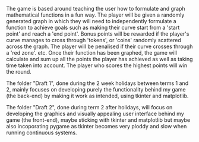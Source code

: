 The game is based around teaching the user how to formulate and graph mathematical functions in a fun way. The player will be given a randomly generated graph in which they will need to independently formulate a function to achieve goals such as making their curve start from a 'start point' and reach a 'end point'. Bonus points will be rewarded if the player's curve manages to cross through 'tokens', or 'coins' randomly scattered across the graph. The player will be penalised if their curve crosses through a 'red zone'. etc. Once their function has been graphed, the game will calculate and sum up all the points the player has achieved as well as taking time taken into account. The player who scores the highest points will win the round. 

The folder "Draft 1", done during the 2 week holidays between terms 1 and 2, mainly focuses on developing purely the functionality behind my game (the back-end) by making it work as intended, using tkinter and matplotlib. 

The folder "Draft 2", done during term 2 after holidays, will focus on developing the graphics and visually appealing user interface behind my game (the front-end), maybe sticking with tkinter and matplotlib but maybe also incoporating pygame as tkinter becomes very ploddy and slow when running continuous systems.

